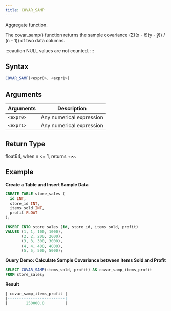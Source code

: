 ```yaml
---
title: COVAR_SAMP
---
```


Aggregate function.

The covar_samp() function returns the sample covariance (Σ((x - x̅)(y - y̅)) / (n - 1)) of two data columns.

:::caution
NULL values are not counted.
:::

## Syntax

```sql
COVAR_SAMP(<expr0>, <expr1>)
```

## Arguments

| Arguments   |        Description       |
|-------------| ------------------------ |
| `<expr0>`   | Any numerical expression |
| `<expr1>`   | Any numerical expression |

## Return Type

float64, when n <= 1, returns +∞.

## Example

**Create a Table and Insert Sample Data**

```sql
CREATE TABLE store_sales (
  id INT,
  store_id INT,
  items_sold INT,
  profit FLOAT
);

INSERT INTO store_sales (id, store_id, items_sold, profit)
VALUES (1, 1, 100, 1000),
       (2, 2, 200, 2000),
       (3, 3, 300, 3000),
       (4, 4, 400, 4000),
       (5, 5, 500, 5000);
```

**Query Demo: Calculate Sample Covariance between Items Sold and Profit**

```sql
SELECT COVAR_SAMP(items_sold, profit) AS covar_samp_items_profit
FROM store_sales;
```

**Result**

```sql
| covar_samp_items_profit |
|-------------------------|
|        250000.0         |
```
